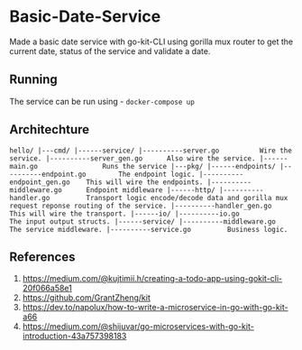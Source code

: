 # Basic-Date-Service

Made a basic date service with go-kit-CLI using gorilla mux router to get the current date, status of the service and validate a date.

## Running

The service can be run using -
`docker-compose up`

## Architechture

`
hello/
|---cmd/
|------service/
|----------server.go          Wire the service.
|----------server_gen.go      Also wire the service.
|------main.go                Runs the service
|---pkg/
|------endpoints/
|----------endpoint.go        The endpoint logic.
|----------endpoint_gen.go    This will wire the endpoints.
|----------middleware.go      Endpoint middleware
|------http/
|----------handler.go         Transport logic encode/decode data and gorilla mux request reponse routing of the service.
|----------handler_gen.go     This will wire the transport.
|------io/
|----------io.go              The input output structs.
|------service/
|----------middleware.go      The service middleware.
|----------service.go         Business logic.
`

## References
1. https://medium.com/@kujtimii.h/creating-a-todo-app-using-gokit-cli-20f066a58e1
2. https://github.com/GrantZheng/kit
3. https://dev.to/napolux/how-to-write-a-microservice-in-go-with-go-kit-a66
4. https://medium.com/@shijuvar/go-microservices-with-go-kit-introduction-43a757398183
